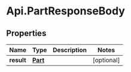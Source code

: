 # Api.PartResponseBody

## Properties

Name | Type | Description | Notes
------------ | ------------- | ------------- | -------------
**result** | [**Part**](Part.md) |  | [optional] 


